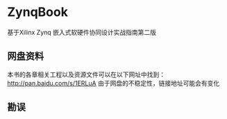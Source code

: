 ZynqBook
========

基于Xilinx Zynq 嵌入式软硬件协同设计实战指南第二版

## 网盘资料
本书的各章相关工程以及资源文件可以在以下网址中找到：http://pan.baidu.com/s/1ERLuA 
由于网盘的不稳定性，链接地址可能会有变化
 
## 勘误

